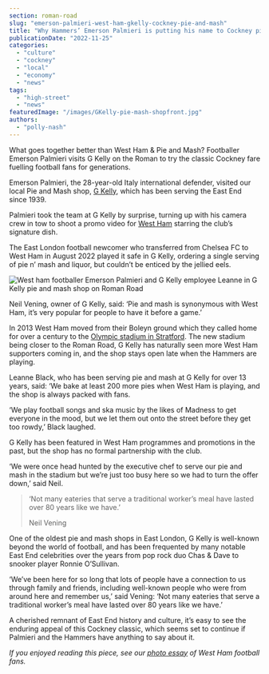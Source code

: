 ```yaml
---
section: roman-road
slug: "emerson-palmieri-west-ham-gkelly-cockney-pie-and-mash"
title: "Why Hammers’ Emerson Palmieri is putting his name to Cockney pie n’ mash"
publicationDate: "2022-11-25"
categories: 
  - "culture"
  - "cockney"
  - "local"
  - "economy"
  - "news"
tags: 
  - "high-street"
  - "news"
featuredImage: "/images/GKelly-pie-mash-shopfront.jpg"
authors: 
  - "polly-nash"
---
```


What goes together better than West Ham & Pie and Mash? Footballer Emerson Palmieri visits G Kelly on the Roman to try the classic Cockney fare fuelling football fans for generations.

Emerson Palmieri, the 28-year-old Italy international defender, visited our local Pie and Mash shop, [G Kelly](https://romanroadlondon.com/g-kelly-pie-mash-shop-working-class-food/), which has been serving the East End since 1939.

Palmieri took the team at G Kelly by surprise, turning up with his camera crew in tow to shoot a promo video for [West Ham](https://romanroadlondon.com/faces-west-ham-football-jose-da-luz-photoessay/) starring the club’s signature dish. 

The East London football newcomer who transferred from Chelsea FC to West Ham in August 2022 played it safe in G Kelly, ordering a single serving of pie n’ mash and liquor, but couldn’t be enticed by the jellied eels.

![West ham footballer Emerson Palmieri and G Kelly employee Leanne in G Kelly pie and mash shop on Roman Road](/images/gkelly-emerson-palmieri.jpg)

Neil Vening, owner of G Kelly, said: ‘Pie and mash is synonymous with West Ham, it’s very popular for people to have it before a game.’ 

In 2013 West Ham moved from their Boleyn ground which they called home for over a century to the [Olympic stadium in Stratford](https://romanroadlondon.com/phil-verney-photos-the-orbit-queen-elizabeth-olympic-park/). The new stadium being closer to the Roman Road, G Kelly has naturally seen more West Ham supporters coming in, and the shop stays open late when the Hammers are playing. 

Leanne Black, who has been serving pie and mash at G Kelly for over 13 years, said: ‘We bake at least 200 more pies when West Ham is playing, and the shop is always packed with fans.

‘We play football songs and ska music by the likes of Madness to get everyone in the mood, but we let them out onto the street before they get too rowdy,’ Black laughed. 

G Kelly has been featured in West Ham programmes and promotions in the past, but the shop has no formal partnership with the club. 

‘We were once head hunted by the executive chef to serve our pie and mash in the stadium but we’re just too busy here so we had to turn the offer down,’ said Neil. 

> ‘Not many eateries that serve a traditional worker’s meal have lasted over 80 years like we have.’ 
> 
> Neil Vening

One of the oldest pie and mash shops in East London, G Kelly is well-known beyond the world of football, and has been frequented by many notable East End celebrities over the years from pop rock duo Chas & Dave to snooker player Ronnie O’Sullivan.

‘We’ve been here for so long that lots of people have a connection to us through family and friends, including well-known people who were from around here and remember us,’ said Vening: ‘Not many eateries that serve a traditional worker’s meal have lasted over 80 years like we have.’ 

A cherished remnant of East End history and culture, it’s easy to see the enduring appeal of this Cockney classic, which seems set to continue if Palmieri and the Hammers have anything to say about it.

_If you enjoyed reading this piece, see our_ [_photo essay_](https://romanroadlondon.com/faces-west-ham-football-jose-da-luz-photoessay/) _of West Ham football fans._ 


